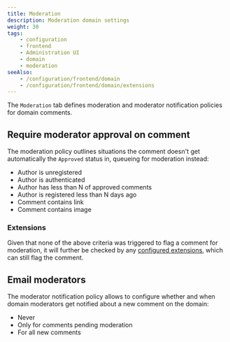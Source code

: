 ```yaml
---
title: Moderation
description: Moderation domain settings
weight: 30
tags:
    - configuration
    - frontend
    - Administration UI
    - domain
    - moderation
seeAlso:
    - /configuration/frontend/domain
    - /configuration/frontend/domain/extensions
---
```


The `Moderation` tab defines moderation and moderator notification policies for domain comments.

<!--more-->

## Require moderator approval on comment

The moderation policy outlines situations the comment doesn't get automatically the `Approved` status in, queueing for moderation instead:

* Author is unregistered
* Author is authenticated
* Author has less than N of approved comments
* Author is registered less than N days ago
* Comment contains link
* Comment contains image

### Extensions

Given that none of the above criteria was triggered to flag a comment for moderation, it will further be checked by any [configured extensions](extensions), which can still flag the comment.

## Email moderators

The moderator notification policy allows to configure whether and when domain moderators get notified about a new comment on the domain:

* Never
* Only for comments pending moderation
* For all new comments
